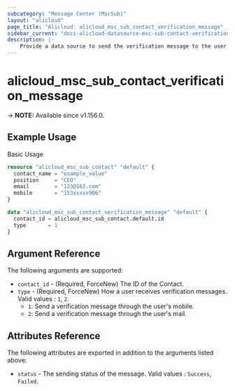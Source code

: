 ```yaml
---
subcategory: "Message Center (MscSub)"
layout: "alicloud"
page_title: "Alicloud: alicloud_msc_sub_contact_verification_message"
sidebar_current: "docs-alicloud-datasource-msc-sub-contact-verification-message"
description: |-
    Provide a data source to send the verification message to the user.
---
```


# alicloud_msc_sub_contact_verification_message


-> **NOTE:** Available since v1.156.0.

## Example Usage

Basic Usage

```terraform
resource "alicloud_msc_sub_contact" "default" {
  contact_name = "example_value"
  position     = "CEO"
  email        = "123@163.com"
  mobile       = "153xxxxx906"
}

data "alicloud_msc_sub_contact_verification_message" "default" {
  contact_id = alicloud_msc_sub_contact.default.id
  type       = 1
}
```

## Argument Reference

The following arguments are supported:

* `contact_id` - (Required, ForceNew)  The ID of the Contact.
* `type` - (Required, ForceNew) How a user receives verification messages. Valid values : `1`, `2`.
  * `1`: Send a verification message through the user's mobile.
  * `2`: Send a verification message through the user's mail.

  
## Attributes Reference

The following attributes are exported in addition to the arguments listed above:

* `status` - The sending status of the message. Valid values : `Success`, `Failed`.


